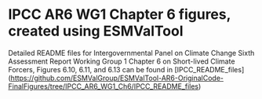 # IPCC AR6 WG1 Chapter 6 figures, created using ESMValTool 

Detailed README files for Intergovernmental Panel on Climate Change Sixth Assessment Report Working Group 1 Chapter 6 on Short-lived Climate Forcers, Figures 6.10, 6.11, and 6.13 can be found in [IPCC_README_files] (https://github.com/ESMValGroup/ESMValTool-AR6-OriginalCode-FinalFigures/tree/IPCC_AR6_WG1_Ch6/IPCC_README_files)  


